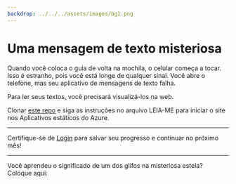 ```yaml
---
backdrop: ../../../assets/images/bg1.png
---
```


# Uma mensagem de texto misteriosa

Quando você coloca o guia de volta na mochila, o celular começa a tocar. Isso é estranho, pois você está longe de qualquer sinal. Você abre o telefone, mas seu aplicativo de mensagens de texto falha.

Para ler seus textos, você precisará visualizá-los na web.

Clonar [este repo](https://github.com/MicrosoftDocs/Azure-Maya-Mystery-Challenge-1) e siga as instruções no arquivo LEIA-ME para iniciar o site nos Aplicativos estáticos do Azure.

<hr class="m-5"/>

Certifique-se de [Login](../../login) para salvar seu progresso e continuar no próximo mês!

<hr class="m-5"/>

Você aprendeu o significado de um dos glifos na misteriosa estela? Coloque aqui:

<Challenge1/>
